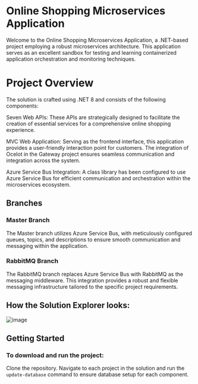 # Online Shopping Microservices Application

Welcome to the Online Shopping Microservices Application, a .NET-based project employing a robust microservices architecture. This application serves as an excellent sandbox for testing and learning containerized application orchestration and monitoring techniques.

# Project Overview

The solution is crafted using .NET 8 and consists of the following components:

Seven Web APIs: These APIs are strategically designed to facilitate the creation of essential services for a comprehensive online shopping experience.

MVC Web Application: Serving as the frontend interface, this application provides a user-friendly interaction point for customers. The integration of Ocelot in the Gateway project ensures seamless communication and integration across the system.

Azure Service Bus Integration: A class library has been configured to use Azure Service Bus for efficient communication and orchestration within the microservices ecosystem.

## Branches
### Master Branch
The Master branch utilizes Azure Service Bus, with meticulously configured queues, topics, and descriptions to ensure smooth communication and messaging within the application.

### RabbitMQ Branch
The RabbitMQ branch replaces Azure Service Bus with RabbitMQ as the messaging middleware. This integration provides a robust and flexible messaging infrastructure tailored to the specific project requirements.

## How the Solution Explorer looks:
![image](https://github.com/ImesashviliIrakli/Shop-Microservices/assets/77686006/42a5f557-b623-4026-95eb-d9866b17cea7)

## Getting Started

### To download and run the project:

Clone the repository.
Navigate to each project in the solution and run the `update-database` command to ensure database setup for each component.
